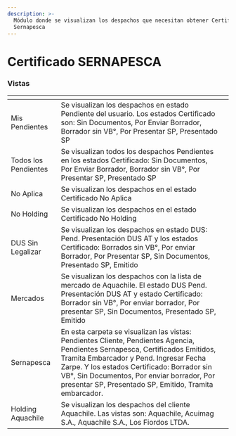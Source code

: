 ```yaml
---
description: >-
  Módulo donde se visualizan los despachos que necesitan obtener Certificado
  Sernapesca
---
```


# Certificado SERNAPESCA

### Vistas

<table><thead><tr><th></th><th></th><th data-hidden></th></tr></thead><tbody><tr><td>Mis Pendientes</td><td>Se visualizan los despachos en estado Pendiente del usuario. Los estados Certificado son: Sin Documentos, Por Enviar Borrador, Borrador sin VB°, Por Presentar SP, Presentado SP</td><td></td></tr><tr><td>Todos los Pendientes</td><td>Se visualizan todos los despachos Pendientes en los estados Certificado: Sin Documentos, Por Enviar Borrador, Borrador sin VB°, Por Presentar SP, Presentado SP</td><td></td></tr><tr><td>No Aplica</td><td>Se visualizan los despachos en el estado Certificado No Aplica</td><td></td></tr><tr><td>No Holding</td><td>Se visualizan los despachos en el estado Certificado No Holding</td><td></td></tr><tr><td>DUS Sin Legalizar</td><td>Se visualizan los despachos en estado DUS: Pend. Presentación DUS AT y los estados Certificado: Borrados sin VB°, Por enviar Borrador, Por Presentar SP, Sin Documentos,  Presentado SP, Emitido</td><td></td></tr><tr><td>Mercados</td><td>Se visualizan los despachos con la lista de mercado de Aquachile. El estado DUS Pend. Presentación DUS AT y estado Certificado: Borrador sin VB°, Por enviar borrador, Por presentar SP, Sin Documentos, Presentado SP, Emitido</td><td></td></tr><tr><td>Sernapesca</td><td>En esta carpeta se visualizan las vistas: Pendientes Cliente, Pendientes Agencia, Pendientes Sernapesca, Certificados Emitidos, Tramita Embarcador y Pend. Ingresar Fecha Zarpe. Y los estados Certificado: Borrador sin VB°, Sin Documentos, Por enviar borrador, Por presentar SP, Presentado SP, Emitido, Tramita embarcador.</td><td></td></tr><tr><td>Holding Aquachile</td><td>Se visualizan los despachos del cliente Aquachile. Las vistas son: Aquachile, Acuimag S.A., Aquachile S.A., Los Fiordos LTDA. </td><td></td></tr></tbody></table>

